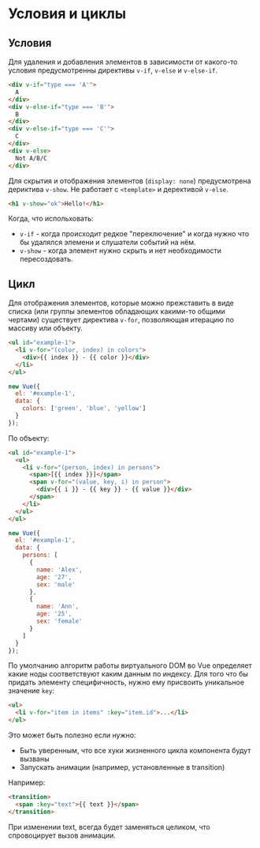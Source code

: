 # Условия и циклы

## Условия

Для удаления и добавления элементов в зависимости от какого-то условия предусмотренны директивы `v-if`, `v-else` и `v-else-if`.

```html
<div v-if="type === 'A'">
  A
</div>
<div v-else-if="type === 'B'">
  B
</div>
<div v-else-if="type === 'C'">
  C
</div>
<div v-else>
  Not A/B/C
</div>
```

Для скрытия и отображения элементов (`display: none`) предусмотрена дериктива `v-show`. Не работает с `<template>` и дерективой `v-else`.

```html
<h1 v-show="ok">Hello!</h1>
```

Когда, что испольховать:

- `v-if` - когда происходит редкое "переключение" и когда нужно что бы удалялся элемени и слушатели событий на нём.
- `v-show` - когда элемент нужно скрыть и нет необходимости пересоздовать.

## Цикл

Для отображения элементов, которые можно прежставить в виде списка (или группы элементов обладающих какими-то общими чертами) существует директива `v-for`, позволяющая итерацию по массиву или объекту.

```html
<ul id="example-1">
  <li v-for="(color, index) in colors">
    <div>{{ index }} - {{ color }}</div>
  </li>
</ul>
```

```js
new Vue({
  el: '#example-1',
  data: {
    colors: ['green', 'blue', 'yellow']
  }
});
```

По объекту:

```html
<ul id="example-1">
  <ul>
    <li v-for="(person, index) in persons">
      <span>[{{ index }}]</span>
      <span v-for="(value, key, i) in person">
        <div>{{ i }} - {{ key }} - {{ value }}</div>
      </span>
    </li>
  </ul>
</ul>
```

```js
new Vue({
  el: '#example-1',
  data: {
    persons: [
      {
        name: 'Alex',
        age: '27',
        sex: 'male'
      },
      {
        name: 'Ann',
        age: '25',
        sex: 'female'
      }
    ]
  }
});
```

По умолчанию алгоритм работы виртуального DOM во Vue определяет какие ноды соответствуют каким данным по индексу. Для того что бы придать элементу специфичность, нужно ему присвоить уникальное значение `key`:

```html
<ul>
  <li v-for="item in items" :key="item.id">...</li>
</ul>
```

Это может быть полезно если нужно:

- Быть уверенным, что все хуки жизненного цикла компонента будут вызваны
- Запускать анимации (например, установленные в transition)

Например:

```html
<transition>
  <span :key="text">{{ text }}</span>
</transition>
```

При изменении text, <span> всегда будет заменяться целиком, что спровоцирует вызов анимации.
